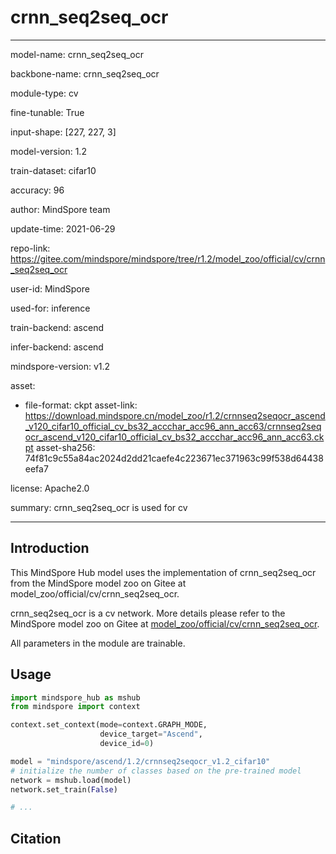 # crnn_seq2seq_ocr

---

model-name: crnn_seq2seq_ocr

backbone-name: crnn_seq2seq_ocr

module-type: cv

fine-tunable: True

input-shape: [227, 227, 3]

model-version: 1.2

train-dataset: cifar10

accuracy: 96

author: MindSpore team

update-time: 2021-06-29

repo-link: <https://gitee.com/mindspore/mindspore/tree/r1.2/model_zoo/official/cv/crnn_seq2seq_ocr>

user-id: MindSpore

used-for: inference

train-backend: ascend

infer-backend: ascend

mindspore-version: v1.2

asset:

-
    file-format: ckpt
    asset-link: <https://download.mindspore.cn/model_zoo/r1.2/crnnseq2seqocr_ascend_v120_cifar10_official_cv_bs32_accchar_acc96_ann_acc63/crnnseq2seqocr_ascend_v120_cifar10_official_cv_bs32_accchar_acc96_ann_acc63.ckpt>
    asset-sha256: 74f81c9c55a84ac2024d2dd21caefe4c223671ec371963c99f538d64438eefa7

license: Apache2.0

summary: crnn_seq2seq_ocr is used for cv

---

## Introduction

This MindSpore Hub model uses the implementation of crnn_seq2seq_ocr from the MindSpore model zoo on Gitee at model_zoo/official/cv/crnn_seq2seq_ocr.

crnn_seq2seq_ocr is a cv network. More details please refer to the MindSpore model zoo on Gitee at [model_zoo/official/cv/crnn_seq2seq_ocr](https://gitee.com/mindspore/mindspore/blob/r1.2/model_zoo/official/cv/crnn_seq2seq_ocr/README.md).

All parameters in the module are trainable.

## Usage

```python
import mindspore_hub as mshub
from mindspore import context

context.set_context(mode=context.GRAPH_MODE,
                    device_target="Ascend",
                    device_id=0)

model = "mindspore/ascend/1.2/crnnseq2seqocr_v1.2_cifar10"
# initialize the number of classes based on the pre-trained model
network = mshub.load(model)
network.set_train(False)

# ...
```

## Citation
